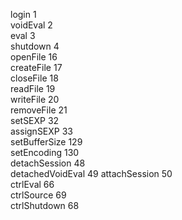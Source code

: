 login              1            
voidEval           2         
eval               3             
shutdown           4         
openFile          16        
createFile        17      
closeFile         18       
readFile          19        
writeFile         20       
removeFile        21      
setSEXP           32         
assignSEXP        33      
setBufferSize    129  
setEncoding      130    
detachSession     48   
detachedVoidEval  49
attachSession     50   
ctrlEval          66        
ctrlSource        69      
ctrlShutdown      68